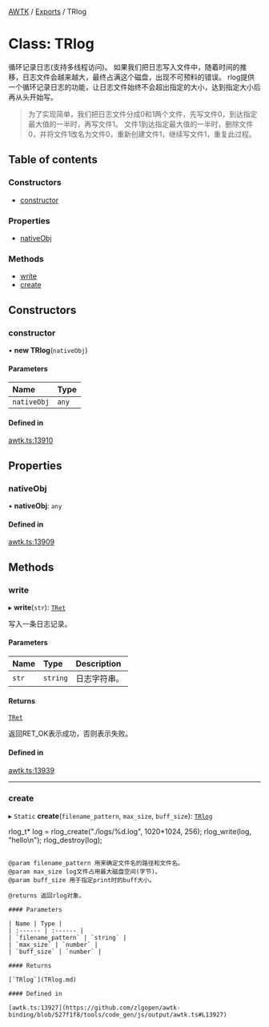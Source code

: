 [AWTK](../README.md) / [Exports](../modules.md) / TRlog

# Class: TRlog

循环记录日志(支持多线程访问)。
如果我们把日志写入文件中，随着时间的推移，日志文件会越来越大，最终占满这个磁盘，出现不可预料的错误。
rlog提供一个循环记录日志的功能，让日志文件始终不会超出指定的大小，达到指定大小后再从头开始写。

> 为了实现简单，我们把日志文件分成0和1两个文件，先写文件0，到达指定最大值的一半时，再写文件1。
> 文件1到达指定最大值的一半时，删除文件0，并将文件1改名为文件0，重新创建文件1，继续写文件1，重复此过程。

## Table of contents

### Constructors

- [constructor](TRlog.md#constructor)

### Properties

- [nativeObj](TRlog.md#nativeobj)

### Methods

- [write](TRlog.md#write)
- [create](TRlog.md#create)

## Constructors

### constructor

• **new TRlog**(`nativeObj`)

#### Parameters

| Name | Type |
| :------ | :------ |
| `nativeObj` | `any` |

#### Defined in

[awtk.ts:13910](https://github.com/zlgopen/awtk-binding/blob/527f1f8/tools/code_gen/js/output/awtk.ts#L13910)

## Properties

### nativeObj

• **nativeObj**: `any`

#### Defined in

[awtk.ts:13909](https://github.com/zlgopen/awtk-binding/blob/527f1f8/tools/code_gen/js/output/awtk.ts#L13909)

## Methods

### write

▸ **write**(`str`): [`TRet`](../enums/TRet.md)

写入一条日志记录。

#### Parameters

| Name | Type | Description |
| :------ | :------ | :------ |
| `str` | `string` | 日志字符串。 |

#### Returns

[`TRet`](../enums/TRet.md)

返回RET_OK表示成功，否则表示失败。

#### Defined in

[awtk.ts:13939](https://github.com/zlgopen/awtk-binding/blob/527f1f8/tools/code_gen/js/output/awtk.ts#L13939)

___

### create

▸ `Static` **create**(`filename_pattern`, `max_size`, `buff_size`): [`TRlog`](TRlog.md)

rlog_t* log = rlog_create("./logs/%d.log", 1020*1024, 256);
rlog_write(log, "hello\n");
rlog_destroy(log);
```

@param filename_pattern 用来确定文件名的路径和文件名。
@param max_size log文件占用最大磁盘空间(字节)。
@param buff_size 用于指定print时的buff大小。

@returns 返回rlog对象。

#### Parameters

| Name | Type |
| :------ | :------ |
| `filename_pattern` | `string` |
| `max_size` | `number` |
| `buff_size` | `number` |

#### Returns

[`TRlog`](TRlog.md)

#### Defined in

[awtk.ts:13927](https://github.com/zlgopen/awtk-binding/blob/527f1f8/tools/code_gen/js/output/awtk.ts#L13927)

